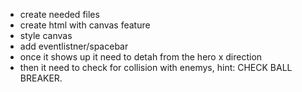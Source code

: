 * create needed files 
* create html with canvas feature 
* style canvas 
* add eventlistner/spacebar
* once it shows up it need to detah from the hero x direction 
* then it need to check for collision with enemys, hint: CHECK BALL BREAKER. 
